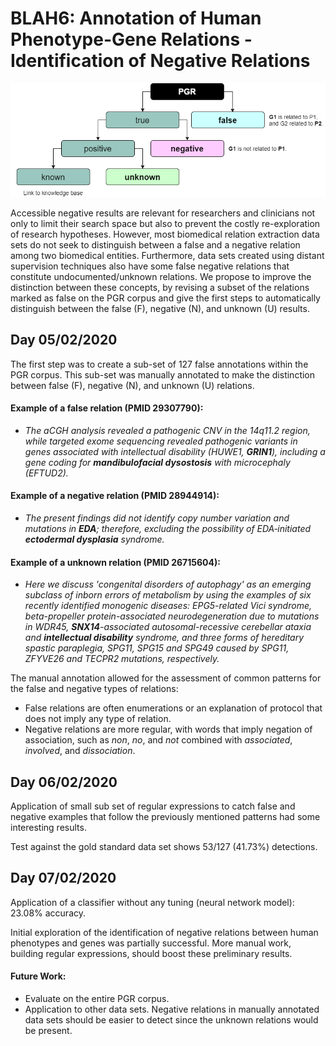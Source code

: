 # BLAH6: Annotation of Human Phenotype-Gene Relations - Identification of Negative Relations

<p align="center">
  <img src="https://github.com/dpavot/blah6/blob/master/proposal.png">
</p>


Accessible negative results are relevant for researchers and clinicians not only to limit their search space but also to prevent the costly re-exploration of research hypotheses. However, most biomedical relation extraction data sets do not seek to distinguish between a false and a negative relation among two biomedical entities. Furthermore, data sets created using distant supervision techniques also have some false negative relations that constitute undocumented/unknown relations. We propose to improve the distinction between these concepts, by revising a subset of the relations marked as false on the PGR corpus and give the first steps to automatically distinguish between the false (F), negative (N), and unknown (U) results.

## Day 05/02/2020
 
The first step was to create a sub-set of 127 false annotations within the PGR corpus. This sub-set was manually annotated to make the distinction between false (F), negative (N), and unknown (U) relations. 

#### Example of a false relation (PMID 29307790):

- *The aCGH analysis revealed a pathogenic CNV in the 14q11.2 region, while targeted exome sequencing revealed pathogenic variants in genes associated with intellectual disability (HUWE1, **GRIN1**), including a gene coding for **mandibulofacial dysostosis** with microcephaly (EFTUD2).*

#### Example of a negative relation (PMID 28944914):

- *The present findings did not identify copy number variation and mutations in **EDA**; therefore, excluding the possibility of EDA‑initiated **ectodermal dysplasia** syndrome.*

#### Example of a unknown relation (PMID 26715604):

- *Here we discuss 'congenital disorders of autophagy' as an emerging subclass of inborn errors of metabolism by using the examples of six recently identified monogenic diseases: EPG5-related Vici syndrome, beta-propeller protein-associated neurodegeneration due to mutations in WDR45, **SNX14**-associated autosomal-recessive cerebellar ataxia and **intellectual disability** syndrome, and three forms of hereditary spastic paraplegia, SPG11, SPG15 and SPG49 caused by SPG11, ZFYVE26 and TECPR2 mutations, respectively.*

The manual annotation allowed for the assessment of common patterns for the false and negative types of relations:

- False relations are often enumerations or an explanation of protocol that does not imply any type of relation. 
- Negative relations are more regular, with words that imply negation of association, such as *non*, *no*, and *not* combined with *associated*, *involved*, and *dissociation*.

## Day 06/02/2020
 
Application of small sub set of regular expressions to catch false and negative examples that follow the previously mentioned patterns had some interesting results.

Test against the gold standard data set shows 53/127 (41.73%) detections.

## Day 07/02/2020

Application of a classifier without any tuning (neural network model): 23.08% accuracy.

Initial exploration of the identification of negative relations between human phenotypes and genes was partially successful. More manual work, building regular expressions, should boost these preliminary results.

#### Future Work:

- Evaluate on the entire PGR corpus.
- Application to other data sets. Negative relations in manually annotated data sets should be easier to detect since the unknown relations would be present. 
